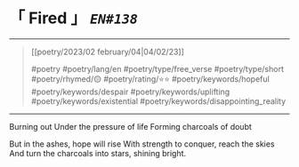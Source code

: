 # &#12300; Fired &#12301; *`EN#138`*

---

> [[poetry/2023/02 february/04|04/02/23]]
> 
> #poetry 
> #poetry/lang/en 
> #poetry/type/free_verse #poetry/type/short 
> #poetry/rhymed/🟡 
> #poetry/rating/⭐⭐ 
> #poetry/keywords/hopeful #poetry/keywords/despair #poetry/keywords/uplifting #poetry/keywords/existential #poetry/keywords/disappointing_reality 

---

Burning out
Under the pressure of life
Forming charcoals of doubt

But in the ashes, hope will rise
With strength to conquer, reach the skies
And turn the charcoals into stars, shining bright.
